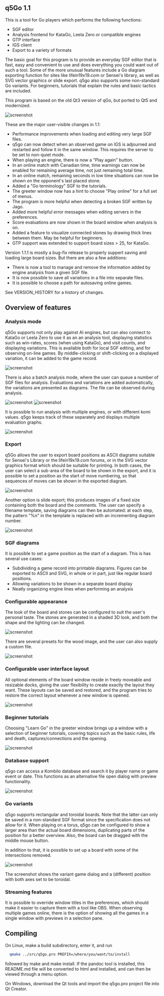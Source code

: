 ## q5Go 1.1

This is a tool for Go players which performs the following functions:
- SGF editor
- Analysis frontend for KataGo, Leela Zero or compatible engines
- GTP interface
- IGS client
- Export to a variety of formats

The basic goal for this program is to provide an everyday SGF editor
that is fast, easy and convenient to use and does everything you could
want out of such a tool.  Some of the more unusual features include a
Go diagram exporting function for sites like lifein19x19.com or
Sensei's library, as well as SVG vector graphics or slide export.
q5go also supports some non-standard Go variants. For beginners, tutorials
that explain the rules and basic tactics are included.

This program is based on the old Qt3 version of qGo, but ported to Qt5
and modernized.

![screenshot](screens/screenshot.png)

These are the major user-visible changes in 1.1:
 * Performance improvements when loading and editing very large SGF files.
 * q5go can now detect when an observed game on IGS is adjourned and restarted
   and follow it in the same window. This requires the server to be set to
   non-quiet mode.
 * When playing an engine, there is now a "Play again" button.
 * In an online match with Canadian time, time warnings can now be enabled
   for remaining average time, not just remaining total time.
 * In an online match, remaining seconds in low time situations can now be
   shown on the opponent's last placed stone.
 * Added a "Go terminology" SGF to the tutorials.
 * The greeter window now has a hint to choose "Play online" for a full set
   of menus.
 * The program is more helpful when detecting a broken SGF written by Jago.
 * Added more helpful error messages when editing servers in the preferences.
 * Score evaluations are now shown in the board window when analysis is on.
 * Added a feature to visualize connected stones by drawing thick lines
   between them. May be helpful for beginners.
 * GTP support was extended to support board sizes > 25, for KataGo.

Version 1.1.1 is mostly a bug-fix release to properly suppert saving and
loading large board sizes. But there are also a few additions:
 * There is now a tool to manage and remove the information added by engine
   analysis from a given SGF file.
 * It is now possible to save all variations in a file into separate files.
 * It is possible to choose a path for autosaving online games.

See VERSION_HISTORY for a history of changes.

## Overview of features

### Analysis mode

q5Go supports not only play against AI engines, but can also connect to
KataGo or Leela Zero to use it as an an analysis tool, displaying statistics
such as win-rates, scores (when using KataGo), and visit counts, and
displaying variations.  This is available both for local SGF editing, and
for observing on-line games.  By middle-clicking or shift-clicking on a
displayed variation, it can be added to the game record.

![screenshot](screens/analysis.png)

There is also a batch analysis mode, where the user can queue a number of
SGF files for analysis. Evaluations and variations are added automatically,
the variations are presented as diagrams.  The file can be observed
during analysis.

![screenshot](screens/batch.png)
![screenshot](screens/new-analysis.png)

It is possible to run analysis with multiple engines, or with different
komi values.  q5go keeps track of these separately and displays multiple
evaluation graphs.

![screenshot](screens/multieval.png)

### Export
q5Go allows the user to export board positions as ASCII diagrams suitable
for Sensei's Library or the lifein19x19.com forums, or in the SVG vector
graphics format which should be suitable for printing.  In both cases,
the user can select a sub-area of the board to be shown in the export,
and it is possible to set a position as the start of move numbering, so
that sequences of moves can be shown in the exported diagram.

![screenshot](screens/export.png)

Another option is slide export; this produces images of a fixed size
containing both the board and the comments.  The user can specify a
filename template, saving diagrams can then be automated: at each step,
the pattern "%n" in the template is replaced with an incrementing
diagram number.

![screenshot](screens/slideexport.png)

### SGF diagrams

It is possible to set a game position as the start of a diagram.  This is
has several use cases:
- Subdividing a game record into printable diagrams.  Figures can be
  exported to ASCII and SVG, in whole or in part, just like regular
  board positions.
- Allowing variations to be shown in a separate board display
- Neatly organizing engine lines when performing an analysis

### Configurable appearance

The look of the board and stones can be configured to suit the user's
personal taste.  The stones are generated in a shaded 3D look, and both
the shape and the lighting can be changed.

![screenshot](screens/gostones.jpg)

There are several presets for the wood image, and the user can also
supply a custom file.

![screenshot](screens/gostones2.jpg)

### Configurable user interface layout

All optional elements of the board window reside in freely moveable and
resizable docks, giving the user flexibility to create exactly the layout
they want.  These layouts can be saved and restored, and the program
tries to restore the correct layout whenever a new window is opened.

![screenshot](screens/docks.png)

### Beginner tutorials

Choosing "Learn Go" in the greeter window brings up a window with a
selection of beginner tutorials, covering topics such as the basic
rules, life and death, captures/connections and the opening.

![screenshot](screens/tutorial.png)

### Database support

q5go can access a Kombilo database and search it by player name or
game event or date. This functions as an alternative file open dialog
with preview functionality.

![screenshot](screens/database.png)

### Go variants

q5go supports rectangular and toroidal boards.  Note that the latter
can only be saved in a non-standard SGF format since the specification
does not allow for it.  When playing on a torus, q5go can be configured
to show a larger area than the actual board dimensions, duplicating parts
of the position for a better overview.  Also, the board can be dragged
with the middle mouse button.

In addition to that, it is possible to set up a board with some of the
intersections removed.

![screenshot](screens/variants.png)

The screenshot shows the variant game dialog and a (different) position
with both axes set to be toroidal.

### Streaming features

It is possible to override window titles in the preferences, which should
make it easier to capture them with a tool like OBS. When observing multiple
games online, there is the option of showing all the games in a single
window with previews in a selection pane.

## Compiling

On Linux, make a build subdirectory, enter it, and run
```sh
  qmake ../src/q5go.pro PREFIX=/where/you/want/to/install
```
followed by make and make install.  If the pandoc tool is installed, this
README.md file will be converted to html and installed, and can then be
viewed through a menu option.

On Windows, download the Qt tools and import the q5go.pro project file
into Qt Creator.
